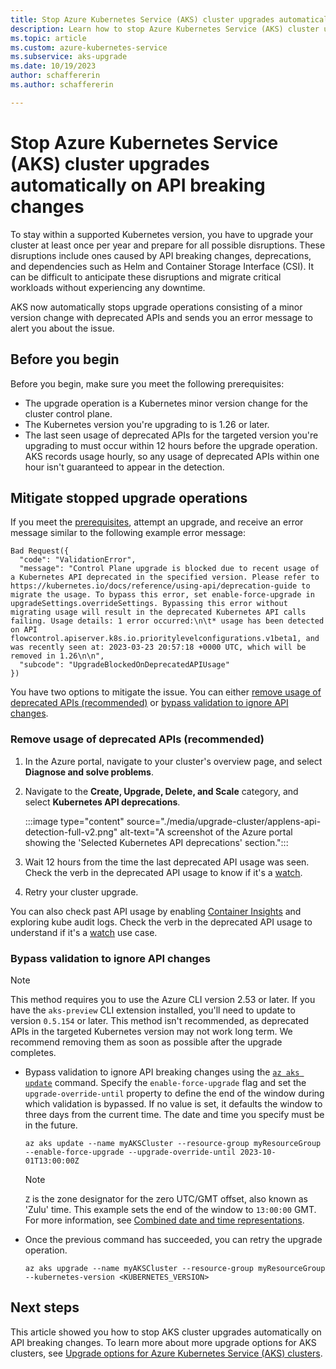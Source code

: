 ```yaml
---
title: Stop Azure Kubernetes Service (AKS) cluster upgrades automatically on API breaking changes
description: Learn how to stop Azure Kubernetes Service (AKS) cluster upgrades automatically on API breaking changes.
ms.topic: article
ms.custom: azure-kubernetes-service
ms.subservice: aks-upgrade
ms.date: 10/19/2023
author: schaffererin
ms.author: schaffererin

---
```


# Stop Azure Kubernetes Service (AKS) cluster upgrades automatically on API breaking changes

To stay within a supported Kubernetes version, you have to upgrade your cluster at least once per year and prepare for all possible disruptions. These disruptions include ones caused by API breaking changes, deprecations, and dependencies such as Helm and Container Storage Interface (CSI). It can be difficult to anticipate these disruptions and migrate critical workloads without experiencing any downtime.

AKS now automatically stops upgrade operations consisting of a minor version change with deprecated APIs and sends you an error message to alert you about the issue.

## Before you begin

Before you begin, make sure you meet the following prerequisites:

* The upgrade operation is a Kubernetes minor version change for the cluster control plane.
* The Kubernetes version you're upgrading to is 1.26 or later.
* The last seen usage of deprecated APIs for the targeted version you're upgrading to must occur within 12 hours before the upgrade operation. AKS records usage hourly, so any usage of deprecated APIs within one hour isn't guaranteed to appear in the detection.

## Mitigate stopped upgrade operations

If you meet the [prerequisites](#before-you-begin), attempt an upgrade, and receive an error message similar to the following example error message:

```output
Bad Request({
  "code": "ValidationError",
  "message": "Control Plane upgrade is blocked due to recent usage of a Kubernetes API deprecated in the specified version. Please refer to https://kubernetes.io/docs/reference/using-api/deprecation-guide to migrate the usage. To bypass this error, set enable-force-upgrade in upgradeSettings.overrideSettings. Bypassing this error without migrating usage will result in the deprecated Kubernetes API calls failing. Usage details: 1 error occurred:\n\t* usage has been detected on API flowcontrol.apiserver.k8s.io.prioritylevelconfigurations.v1beta1, and was recently seen at: 2023-03-23 20:57:18 +0000 UTC, which will be removed in 1.26\n\n",
  "subcode": "UpgradeBlockedOnDeprecatedAPIUsage"
})
```

You have two options to mitigate the issue. You can either [remove usage of deprecated APIs (recommended)](#remove-usage-of-deprecated-apis-recommended) or [bypass validation to ignore API changes](#bypass-validation-to-ignore-api-changes).

### Remove usage of deprecated APIs (recommended)

1. In the Azure portal, navigate to your cluster's overview page, and select **Diagnose and solve problems**.

2. Navigate to the **Create, Upgrade, Delete, and Scale** category, and select **Kubernetes API deprecations**.

    :::image type="content" source="./media/upgrade-cluster/applens-api-detection-full-v2.png" alt-text="A screenshot of the Azure portal showing the 'Selected Kubernetes API deprecations' section.":::

3. Wait 12 hours from the time the last deprecated API usage was seen. Check the verb in the deprecated API usage to know if it's a [watch][k8s-api].

4. Retry your cluster upgrade.

You can also check past API usage by enabling [Container Insights][container-insights] and exploring kube audit logs. Check the verb in the deprecated API usage to understand if it's a [watch][k8s-api] use case.

### Bypass validation to ignore API changes

> [!NOTE]
> This method requires you to use the Azure CLI version 2.53 or later. If you have the `aks-preview` CLI extension installed, you'll need to update to version `0.5.154` or later. This method isn't recommended, as deprecated APIs in the targeted Kubernetes version may not work long term. We recommend removing them as soon as possible after the upgrade completes.

* Bypass validation to ignore API breaking changes using the [`az aks update`][az-aks-update] command. Specify the `enable-force-upgrade` flag and set the `upgrade-override-until` property to define the end of the window during which validation is bypassed. If no value is set, it defaults the window to three days from the current time. The date and time you specify must be in the future.

    ```azurecli-interactive
    az aks update --name myAKSCluster --resource-group myResourceGroup --enable-force-upgrade --upgrade-override-until 2023-10-01T13:00:00Z
    ```

    > [!NOTE]
    > `Z` is the zone designator for the zero UTC/GMT offset, also known as 'Zulu' time. This example sets the end of the window to `13:00:00` GMT. For more information, see [Combined date and time representations](https://wikipedia.org/wiki/ISO_8601#Combined_date_and_time_representations).

* Once the previous command has succeeded, you can retry the upgrade operation.

    ```azurecli-interactive
    az aks upgrade --name myAKSCluster --resource-group myResourceGroup --kubernetes-version <KUBERNETES_VERSION>
    ```


## Next steps

This article showed you how to stop AKS cluster upgrades automatically on API breaking changes. To learn more about more upgrade options for AKS clusters, see [Upgrade options for Azure Kubernetes Service (AKS) clusters](./upgrade-cluster.md).

<!-- LINKS - external -->
[k8s-api]: https://kubernetes.io/docs/reference/using-api/api-concepts/

<!-- LINKS - internal -->
[az-aks-update]: /cli/azure/aks#az_aks_update
[container-insights]:/azure/azure-monitor/containers/container-insights-log-query#resource-logs

